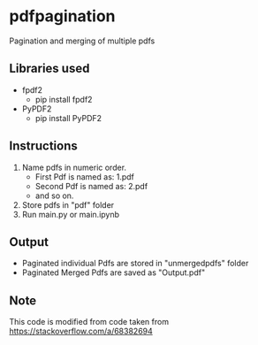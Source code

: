 # pdfpagination
Pagination and merging of multiple pdfs

## Libraries used
* fpdf2 
    - pip install fpdf2
* PyPDF2 
    - pip install PyPDF2

## Instructions
1. Name pdfs in numeric order.
    * First Pdf is named as: 1.pdf  
    * Second Pdf is named as: 2.pdf   
    * and so on.
2. Store pdfs in "pdf" folder
3. Run main.py or main.ipynb

## Output
   * Paginated individual Pdfs are stored in "unmergedpdfs" folder 
   * Paginated Merged Pdfs are saved as "Output.pdf"


## Note
This code is modified from code taken from https://stackoverflow.com/a/68382694
